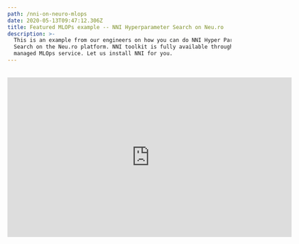 ```yaml
---
path: /nni-on-neuro-mlops
date: 2020-05-13T09:47:12.306Z
title: Featured MLOPs example -- NNI Hyperparameter Search on Neu.ro
description: >-
  This is an example from our engineers on how you can do NNI Hyper Parameter
  Search on the Neu.ro platform. NNI toolkit is fully available through Neu.ro
  managed MLOps service. Let us install NNI for you.
---
```

<br> <iframe src="https://player.vimeo.com/video/417956858" width="640" height="360" frameborder="0" allow="autoplay; fullscreen" allowfullscreen></iframe>